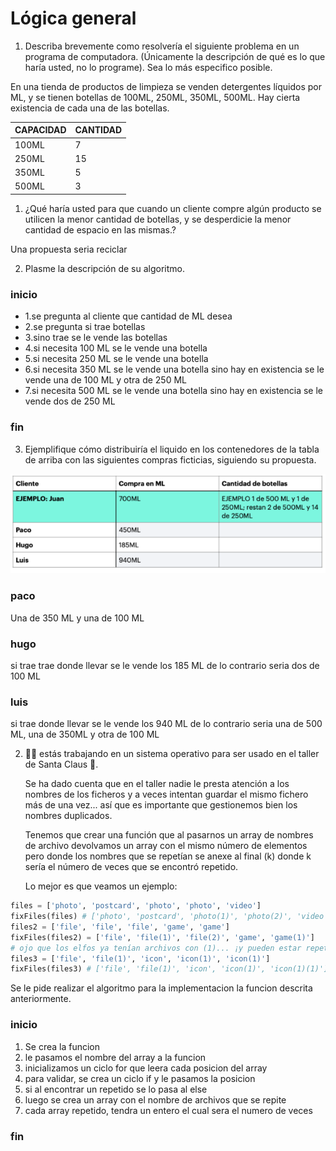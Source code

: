# Lógica general
1.  Describa brevemente como resolvería el siguiente problema en un programa de 
computadora. (Únicamente la descripción de qué es lo que haría usted, no lo 
programe). Sea lo más especifico posible.

En una tienda de productos de limpieza se venden detergentes líquidos por ML, y se 
tienen botellas de 100ML, 250ML, 350ML, 500ML. Hay cierta existencia de cada una de 
las botellas. 

| CAPACIDAD   | CANTIDAD  |
| ----------- | --------- |
|   100ML     |          7|
|   250ML     |         15|
|   350ML     |          5|
|   500ML     |          3|

1. ¿Qué haría usted para que cuando un cliente compre algún producto se utilicen 
la menor cantidad de botellas, y se desperdicie la menor cantidad de espacio en 
las mismas.?

Una propuesta seria reciclar

2. Plasme la descripción de su algoritmo.

 ### inicio
- 1.se pregunta al cliente que cantidad de ML desea
- 2.se pregunta si trae botellas 
- 3.sino trae se le vende las botellas
- 4.si necesita 100 ML se le vende una botella
- 5.si necesita 250 ML se le vende una botella
- 6.si necesita 350 ML se le vende una botella  sino hay en existencia se le vende una de 100 ML y otra de 250 ML
-  7.si necesita 500 ML se le vende una botella  sino hay en existencia se le vende dos de 250 ML
### fin


3. Ejemplifique cómo distribuiría el liquido en los contenedores de la tabla de arriba 
con las siguientes compras ficticias, siguiendo su propuesta.


![img](../assets/ac1.png)
### paco
Una de 350 ML y una de 100 ML
### hugo
si trae trae donde llevar se le vende los 185 ML de lo contrario seria dos de 100 ML
### luis
si trae donde llevar se le vende los 940 ML de lo contrario seria una de 500 ML, una de 350ML y otra de 100 ML

2. 👩‍💻 estás trabajando en un sistema operativo para ser usado en el taller de Santa Claus 🎅.

    Se ha dado cuenta que en el taller nadie le presta atención a los nombres de los ficheros y a veces intentan guardar el mismo fichero más de una vez... así que es importante que gestionemos bien los nombres duplicados.

    Tenemos que crear una función que al pasarnos un array de nombres de archivo devolvamos un array con el mismo número de elementos pero donde los nombres que se repetían se anexe al final (k) donde k sería el número de veces que se encontró repetido.

    Lo mejor es que veamos un ejemplo:

```python
files = ['photo', 'postcard', 'photo', 'photo', 'video']
fixFiles(files) # ['photo', 'postcard', 'photo(1)', 'photo(2)', 'video']
files2 = ['file', 'file', 'file', 'game', 'game']
fixFiles(files2) = ['file', 'file(1)', 'file(2)', 'game', 'game(1)']
# ojo que los elfos ya tenían archivos con (1)... ¡y pueden estar repetidos!
files3 = ['file', 'file(1)', 'icon', 'icon(1)', 'icon(1)']
fixFiles(files3) # ['file', 'file(1)', 'icon', 'icon(1)', 'icon(1)(1)']
```
   Se le pide realizar  el algoritmo para la implementacion la funcion descrita anteriormente.

### inicio
1. Se crea la funcion
2. le pasamos el nombre del array a la funcion
3. inicializamos un ciclo for que leera cada posicion del array
4. para validar, se crea un ciclo if y le pasamos la posicion 
5. si al encontrar un repetido se lo pasa al else
4. luego se crea un array con el nombre de archivos que se repite 
5. cada array repetido, tendra un entero el cual sera el numero de veces
### fin